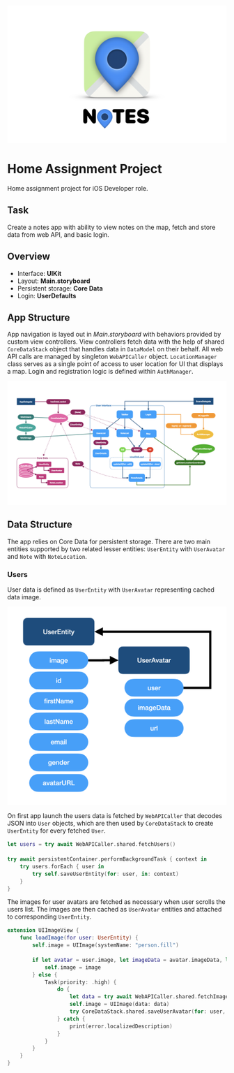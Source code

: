 <p align="center">
    <img src="Images/01_icon+logo.png" alt="Notes logo" width="600" />
</p>

# Home Assignment Project

Home assignment project for iOS Developer role.

## Task

Create a notes app with ability to view notes on the map, fetch and store data from web API, and basic login.

## Overview

- Interface: **UIKit**
- Layout: **Main.storyboard**
- Persistent storage: **Core Data**
- Login: **UserDefaults**

## App Structure

App navigation is layed out in *Main.storyboard* with behaviors provided by custom view controllers. View controllers fetch data with the help of shared `CoreDataStack` object that handles data in `DataModel` on their behalf. All web API calls are managed by singleton `WebAPICaller` object. `LocationManager` class serves as a single point of access to user location for UI that displays a map. Login and registration logic is defined within `AuthManager`.

<p align="center">
    <img src="Images/02_app_structure_diagram.png" alt="Notes app structure" />
</p>

## Data Structure

The app relies on Core Data for persistent storage. There are two main entities supported by two related lesser entities: `UserEntity` with `UserAvatar` and `Note` with `NoteLocation`.

### Users

User data is defined as `UserEntity` with `UserAvatar` representing cached data image.

<p align="center">
    <img src="Images/03_users_data.png" alt="Notes app structure" width="600" />
</p>

On first app launch the users data is fetched by `WebAPICaller` that decodes JSON into `User` objects, which are then used by `CoreDataStack` to create `UserEntity` for every fetched `User`.

```swift
let users = try await WebAPICaller.shared.fetchUsers()
            
try await persistentContainer.performBackgroundTask { context in
    try users.forEach { user in
        try self.saveUserEntity(for: user, in: context)
    }
}
```

The images for user avatars are fetched as necessary when user scrolls the users list. The images are then cached as `UserAvatar` entities and attached to corresponding `UserEntity`.

```swift
extension UIImageView {
    func loadImage(for user: UserEntity) {
        self.image = UIImage(systemName: "person.fill")
        
        if let avatar = user.image, let imageData = avatar.imageData, let image = UIImage(data: imageData) {
            self.image = image
        } else {
            Task(priority: .high) {
                do {
                    let data = try await WebAPICaller.shared.fetchImage(for: user)
                    self.image = UIImage(data: data)
                    try CoreDataStack.shared.saveUserAvatar(for: user, data: data)
                } catch {
                    print(error.localizedDescription)
                }
            }
        }
    }
}
```
